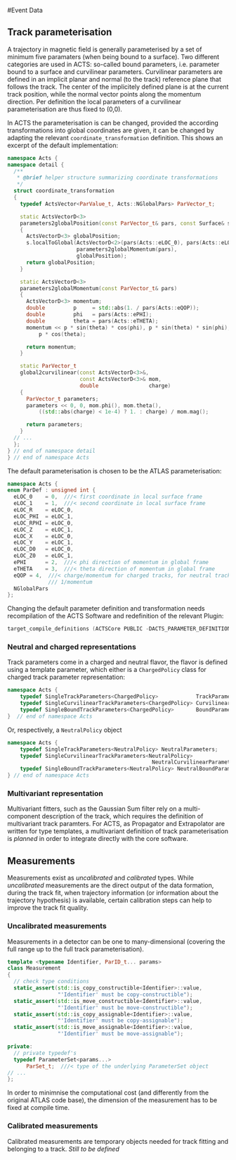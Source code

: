 #Event Data

## Track parameterisation

A trajectory in magnetic field is generally parameterised by a set of minimum five paramaters (when being bound to a surface). Two different categories are used in ACTS: so-called bound parameters, i.e. parameter bound to a surface and curvilinear parameters. Curvilinear parameters are defined in an implicit planar and normal (to the track) reference plane that follows the track. The center of the implicitely defined plane is at the current track position, while the normal vector points along the momentum direction. Per definition the local parameters of a curvilinear parameterisation are thus fixed to (0,0).

In ACTS the parameterisation is can be changed, provided the according transformations into global coordinates are given, it can be changed by adapting the relevant `coordinate_transformation` definition. This shows an excerpt of the default implementation:

```cpp
namespace Acts {
namespace detail {
  /**
   * @brief helper structure summarizing coordinate transformations
   */
  struct coordinate_transformation
  {
    typedef ActsVector<ParValue_t, Acts::NGlobalPars> ParVector_t;

    static ActsVectorD<3>
    parameters2globalPosition(const ParVector_t& pars, const Surface& s)
    {
      ActsVectorD<3> globalPosition;
      s.localToGlobal(ActsVectorD<2>(pars(Acts::eLOC_0), pars(Acts::eLOC_1)),
                      parameters2globalMomentum(pars),
                      globalPosition);
      return globalPosition;
    }

    static ActsVectorD<3>
    parameters2globalMomentum(const ParVector_t& pars)
    {
      ActsVectorD<3> momentum;
      double         p     = std::abs(1. / pars(Acts::eQOP));
      double         phi   = pars(Acts::ePHI);
      double         theta = pars(Acts::eTHETA);
      momentum << p * sin(theta) * cos(phi), p * sin(theta) * sin(phi),
          p * cos(theta);

      return momentum;
    }

    static ParVector_t
    global2curvilinear(const ActsVectorD<3>&,
                       const ActsVectorD<3>& mom,
                       double                charge)
    {
      ParVector_t parameters;
      parameters << 0, 0, mom.phi(), mom.theta(),
          ((std::abs(charge) < 1e-4) ? 1. : charge) / mom.mag();

      return parameters;
    }
  // ...
  };
} // end of namespace detail
} // end of namespace Acts
```


The default parameterisation is chosen to be the ATLAS parameterisation:


```cpp
namespace Acts {
enum ParDef : unsigned int {
  eLOC_0    = 0,  ///< first coordinate in local surface frame
  eLOC_1    = 1,  ///< second coordinate in local surface frame
  eLOC_R    = eLOC_0,
  eLOC_PHI  = eLOC_1,
  eLOC_RPHI = eLOC_0,
  eLOC_Z    = eLOC_1,
  eLOC_X    = eLOC_0,
  eLOC_Y    = eLOC_1,
  eLOC_D0   = eLOC_0,
  eLOC_Z0   = eLOC_1,
  ePHI      = 2,  ///< phi direction of momentum in global frame
  eTHETA    = 3,  ///< theta direction of momentum in global frame
  eQOP = 4,  ///< charge/momentum for charged tracks, for neutral tracks it is
             /// 1/momentum
  NGlobalPars
};
```

Changing the default parameter definition and transformation needs recompilation of the ACTS Software and redefinition of 
the relevant Plugin:
 
```cpp
target_compile_definitions (ACTSCore PUBLIC -DACTS_PARAMETER_DEFINITIONS_PLUGIN="${ACTS_PARAMETER_DEFINITIONS_PLUGIN}")
```


### Neutral and charged representations

Track parameters come in a charged and neutral flavor, the flavor is defined using a template parameter,
which either is a `ChargedPolicy` class for charged track parameter representation:

```cpp
namespace Acts {
    typedef SingleTrackParameters<ChargedPolicy>            TrackParameters;
    typedef SingleCurvilinearTrackParameters<ChargedPolicy> CurvilinearParameters;
    typedef SingleBoundTrackParameters<ChargedPolicy>       BoundParameters;
}  // end of namespace Acts
```

Or, respectively, a `NeutralPolicy` object

```cpp
namespace Acts {
    typedef SingleTrackParameters<NeutralPolicy> NeutralParameters;
    typedef SingleCurvilinearTrackParameters<NeutralPolicy>
                                              NeutralCurvilinearParameters;
    typedef SingleBoundTrackParameters<NeutralPolicy> NeutralBoundParameters;
} // end of namespace Acts  
```

### Multivariant representation

Multivariant fitters, such as the Gaussian Sum filter rely on a multi-component description of the track, which requires the definition of multivariant track paramters. For ACTS, as Propagator and Extrapolator are written for type templates, a multivariant definition of track parameterisation is *planned* in order to integrate directly with the core software.

## Measurements

Measurements exist as *uncalibrated* and *calibrated* types. While *uncalibrated* measurements are the direct output of the data formation, during the track fit, when trajectory information (or information about the trajectory hypothesis) is available, certain calibration steps can help to improve the track fit quality.


### Uncalibrated measurements

Measurements in a detector can be one to many-dimensional (covering the full range up to the full track parameterisation).

```cpp
template <typename Identifier, ParID_t... params>
class Measurement
{
  // check type conditions
  static_assert(std::is_copy_constructible<Identifier>::value,
                "'Identifier' must be copy-constructible");
  static_assert(std::is_move_constructible<Identifier>::value,
                "'Identifier' must be move-constructible");
  static_assert(std::is_copy_assignable<Identifier>::value,
                "'Identifier' must be copy-assignable");
  static_assert(std::is_move_assignable<Identifier>::value,
                "'Identifier' must be move-assignable");

private:
  // private typedef's
  typedef ParameterSet<params...>
      ParSet_t;  ///< type of the underlying ParameterSet object
// ...
};
```
          
In order to minimnise the computational cost (and differently from the original ATLAS code base), the dimension of the
measurement has to be fixed at compile time.          
          
### Calibrated measurements

Calibrated measurements are temporary objects needed for track fitting and belonging to a track.
*Still to be defined*
